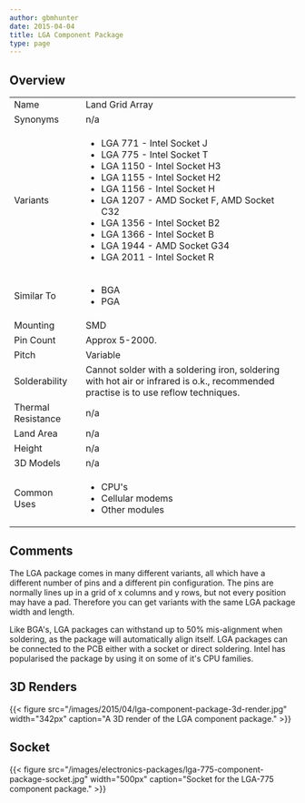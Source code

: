 ```yaml
---
author: gbmhunter
date: 2015-04-04
title: LGA Component Package
type: page
---
```


## Overview

<table >
<tbody >
<tr>
  <td>Name</td>
  <td>Land Grid Array</td>
</tr>
<tr >

<td >Synonyms
</td>

<td >n/a
</td>
</tr>
<tr >

<td >Variants
</td>

<td>
    <ul>
        <li>LGA 771 - Intel Socket J</li>
        <li>LGA 775 - Intel Socket T</li>
        <li>LGA 1150 - Intel Socket H3</li>
        <li>LGA 1155 - Intel Socket H2</li>
        <li>LGA 1156 - Intel Socket H</li>
        <li>LGA 1207 - AMD Socket F, AMD Socket C32</li>
        <li>LGA 1356 - Intel Socket B2</li>
        <li>LGA 1366 - Intel Socket B</li>
        <li>LGA 1944 - AMD Socket G34</li>
        <li>LGA 2011 - Intel Socket R</li>
    </ul>
</td>
</tr>
<tr>
    <td>Similar To</td>
    <td>
        <ul>
            <li>BGA</li>
            <li>PGA</li>
        </ul>
    </td>
</tr>
<tr>
    <td>Mounting</td>
    <td>SMD</td>
</tr>
<tr >

<td >Pin Count
</td>

<td >Approx 5-2000.
</td>
</tr>
<tr >

<td >Pitch
</td>

<td >Variable
</td>
</tr>
<tr >

<td >Solderability
</td>

<td >Cannot solder with a soldering iron, soldering with hot air or infrared is o.k., recommended practise is to use reflow techniques.
</td>
</tr>
<tr >

<td >Thermal Resistance
</td>

<td >n/a
</td>
</tr>
<tr >

<td >Land Area
</td>

<td >n/a
</td>
</tr>
<tr >

<td >Height
</td>

<td >n/a
</td>
</tr>
<tr >

<td >3D Models
</td>

<td >n/a
</td>
</tr>
<tr>
<td >Common Uses</td>
<td>
    <ul>
        <li>CPU's</li>
        <li>Cellular modems</li>
        <li>Other modules</li>
    </ul>
</td>
</tr>
</tbody>
</table>

## Comments

The LGA package comes in many different variants, all which have a different number of pins and a different pin configuration. The pins are normally lines up in a grid of x columns and y rows, but not every position may have a pad. Therefore you can get variants with the same LGA package width and length.

Like BGA's, LGA packages can withstand up to 50% mis-alignment when soldering, as the package will automatically align itself. LGA packages can be connected to the PCB either with a socket or direct soldering. Intel has popularised the package by using it on some of it's CPU families.

## 3D Renders

{{< figure src="/images/2015/04/lga-component-package-3d-render.jpg" width="342px" caption="A 3D render of the LGA component package." >}}

## Socket

{{< figure src="/images/electronics-packages/lga-775-component-package-socket.jpg" width="500px" caption="Socket for the LGA-775 component package." >}}